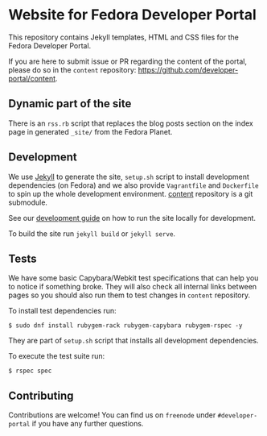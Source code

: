 # Website for Fedora Developer Portal

This repository contains Jekyll templates, HTML and CSS files for the Fedora Developer Portal.

If you are here to submit issue or PR regarding the content of the portal, please do so in the `content` repository:
https://github.com/developer-portal/content.

## Dynamic part of the site

There is an `rss.rb` script that replaces the blog posts section on the index page in generated `_site/` from the Fedora Planet.


## Development

We use [Jekyll](http://jekyllrb.com/) to generate the site, `setup.sh` script to install development dependencies (on Fedora) and we also provide `Vagrantfile` and `Dockerfile`
to spin up the whole development environment. [content](https://github.com/developer-portal/content) repository is a git submodule.

See our [development guide](/DEVELOPMENT.md) on how to run the site locally for development.

To build the site run `jekyll build` or `jekyll serve`.

## Tests

We have some basic Capybara/Webkit test specifications that can help you to notice if something broke. They will also check all internal links between pages so you should also run them to test changes in `content` repository.

To install test dependencies run:

```
$ sudo dnf install rubygem-rack rubygem-capybara rubygem-rspec -y
```

They are part of `setup.sh` script that installs all development dependencies.

To execute the test suite run:

```
$ rspec spec
```

## Contributing

Contributions are welcome! You can find us on `freenode` under `#developer-portal` if you have any further questions.
